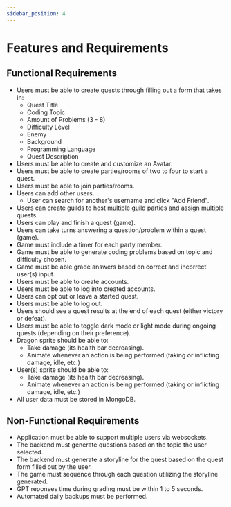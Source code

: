 ```yaml
---
sidebar_position: 4
---
```


# Features and Requirements

## Functional Requirements

* Users must be able to create quests through filling out a form that takes in:
  * Quest Title
  * Coding Topic
  * Amount of Problems (3 - 8)
  * Difficulty Level
  * Enemy 
  * Background
  * Programming Language
  * Quest Description
* Users must be able to create and customize an Avatar.
* Users must be able to create parties/rooms of two to four to start a quest.
* Users must be able to join parties/rooms.
* Users can add other users.
  * User can search for another's username and click "Add Friend".
* Users can create guilds to host multiple guild parties and assign multiple quests.
* Users can play and finish a quest (game).
* Users can take turns answering a question/problem within a quest (game).
* Game must include a timer for each party member.
* Game must be able to generate coding problems based on topic and difficulty chosen.
* Game must be able grade answers based on correct and incorrect user(s) input.
* Users must be able to create accounts.
* Users must be able to log into created accounts.
* Users can opt out or leave a started quest.
* Users must be able to log out.
* Users should see a quest results at the end of each quest (either victory or defeat).
* Users must be able to toggle dark mode or light mode during ongoing quests (depending on their preference).
* Dragon sprite should be able to:
  * Take damage (its health bar decreasing).
  * Animate whenever an action is being performed (taking or inflicting damage, idle, etc.)
* User(s) sprite should be able to:
  * Take damage (its health bar decreasing).
  * Animate whenever an action is being performed (taking or inflicting damage, idle, etc.)
* All user data must be stored in MongoDB.
 

## Non-Functional Requirements
* Application must be able to support multiple users via websockets.
* The backend must generate questions based on the topic the user selected.
* The backend must generate a storyline for the quest based on the quest form filled out by the user.
* The game must sequence through each question utilizing the storyline generated.
* GPT reponses time during grading must be within 1 to 5 seconds.
* Automated daily backups must be performed.

